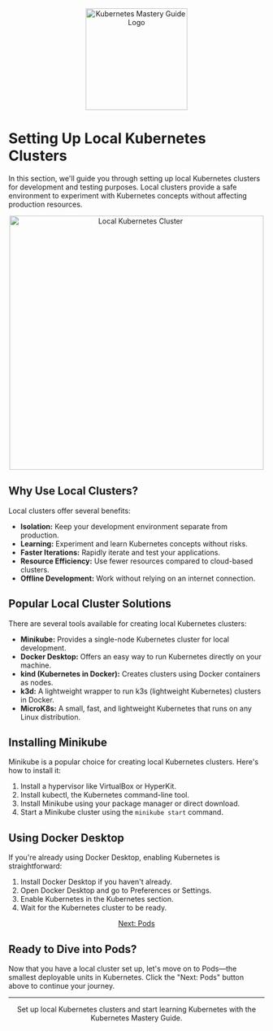 <div align="center">
  <img src="path/to/your/logo.png" alt="Kubernetes Mastery Guide Logo" width="200">
</div>

# Setting Up Local Kubernetes Clusters

In this section, we'll guide you through setting up local Kubernetes clusters for development and testing purposes. Local clusters provide a safe environment to experiment with Kubernetes concepts without affecting production resources.

<div align="center">
  <img src="path/to/local-cluster.png" alt="Local Kubernetes Cluster" width="500">
</div>

## Why Use Local Clusters?

Local clusters offer several benefits:

- **Isolation:** Keep your development environment separate from production.
- **Learning:** Experiment and learn Kubernetes concepts without risks.
- **Faster Iterations:** Rapidly iterate and test your applications.
- **Resource Efficiency:** Use fewer resources compared to cloud-based clusters.
- **Offline Development:** Work without relying on an internet connection.

## Popular Local Cluster Solutions

There are several tools available for creating local Kubernetes clusters:

- **Minikube:** Provides a single-node Kubernetes cluster for local development.
- **Docker Desktop:** Offers an easy way to run Kubernetes directly on your machine.
- **kind (Kubernetes in Docker):** Creates clusters using Docker containers as nodes.
- **k3d:** A lightweight wrapper to run k3s (lightweight Kubernetes) clusters in Docker.
- **MicroK8s:** A small, fast, and lightweight Kubernetes that runs on any Linux distribution.

## Installing Minikube

Minikube is a popular choice for creating local Kubernetes clusters. Here's how to install it:

1. Install a hypervisor like VirtualBox or HyperKit.
2. Install kubectl, the Kubernetes command-line tool.
3. Install Minikube using your package manager or direct download.
4. Start a Minikube cluster using the `minikube start` command.

## Using Docker Desktop

If you're already using Docker Desktop, enabling Kubernetes is straightforward:

1. Install Docker Desktop if you haven't already.
2. Open Docker Desktop and go to Preferences or Settings.
3. Enable Kubernetes in the Kubernetes section.
4. Wait for the Kubernetes cluster to be ready.

<div align="center">
  <a href="docs/core-concepts/01-pods.md" class="button">Next: Pods</a>
</div>

## Ready to Dive into Pods?

Now that you have a local cluster set up, let's move on to Pods—the smallest deployable units in Kubernetes. Click the "Next: Pods" button above to continue your journey.

---

<div align="center">
  Set up local Kubernetes clusters and start learning Kubernetes with the Kubernetes Mastery Guide.
</div>

